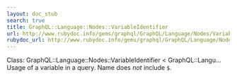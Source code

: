 ```yaml
---
layout: doc_stub
search: true
title: GraphQL::Language::Nodes::VariableIdentifier
url: http://www.rubydoc.info/gems/graphql/GraphQL/Language/Nodes/VariableIdentifier
rubydoc_url: http://www.rubydoc.info/gems/graphql/GraphQL/Language/Nodes/VariableIdentifier
---
```


Class: GraphQL::Language::Nodes::VariableIdentifier < GraphQL::Langu...
Usage of a variable in a query. Name does _not_ include `$`. 

